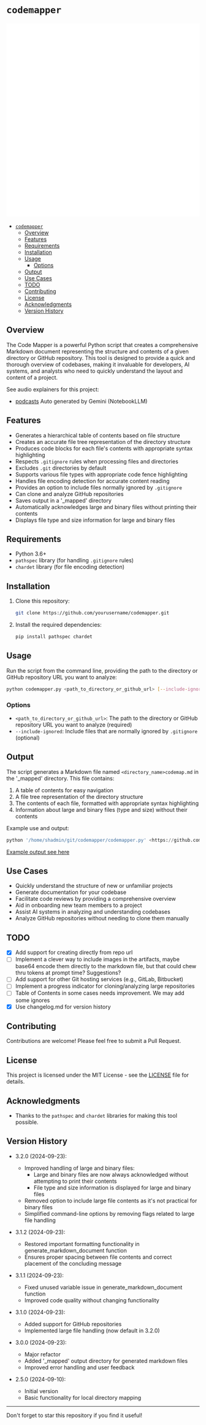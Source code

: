 # `codemapper`

![logo](codemapper.svg)

- [`codemapper`](#codemapper)
  - [Overview](#overview)
  - [Features](#features)
  - [Requirements](#requirements)
  - [Installation](#installation)
  - [Usage](#usage)
    - [Options](#options)
  - [Output](#output)
  - [Use Cases](#use-cases)
  - [TODO](#todo)
  - [Contributing](#contributing)
  - [License](#license)
  - [Acknowledgments](#acknowledgments)
  - [Version History](#version-history)

## Overview

The Code Mapper is a powerful Python script that creates a comprehensive Markdown document representing the structure and contents of a given directory or GitHub repository. This tool is designed to provide a quick and thorough overview of codebases, making it invaluable for developers, AI systems, and analysts who need to quickly understand the layout and content of a project.

See audio explainers for this project:

- [podcasts](audio) Auto generated by Gemini (NotebookLLM)

## Features

- Generates a hierarchical table of contents based on file structure
- Creates an accurate file tree representation of the directory structure
- Produces code blocks for each file's contents with appropriate syntax highlighting
- Respects `.gitignore` rules when processing files and directories
- Excludes `.git` directories by default
- Supports various file types with appropriate code fence highlighting
- Handles file encoding detection for accurate content reading
- Provides an option to include files normally ignored by `.gitignore`
- Can clone and analyze GitHub repositories
- Saves output in a '_mapped' directory
- Automatically acknowledges large and binary files without printing their contents
- Displays file type and size information for large and binary files

## Requirements

- Python 3.6+
- `pathspec` library (for handling `.gitignore` rules)
- `chardet` library (for file encoding detection)

## Installation

1. Clone this repository:

    ```sh
    git clone https://github.com/yourusername/codemapper.git
    ```

2. Install the required dependencies:

    ```sh
    pip install pathspec chardet
    ```

## Usage

Run the script from the command line, providing the path to the directory or GitHub repository URL you want to analyze:

```sh
python codemapper.py <path_to_directory_or_github_url> [--include-ignored]
```

### Options

- `<path_to_directory_or_github_url>`: The path to the directory or GitHub repository URL you want to analyze (required)
- `--include-ignored`: Include files that are normally ignored by `.gitignore` (optional)

## Output

The script generates a Markdown file named `<directory_name>codemap.md` in the '_mapped' directory. This file contains:

1. A table of contents for easy navigation
2. A file tree representation of the directory structure
3. The contents of each file, formatted with appropriate syntax highlighting
4. Information about large and binary files (type and size) without their contents

Example use and output:

```python
python '/home/shadmin/git/codemapper/codemapper.py' <https://github.com/shaneholloman/ansible-role-apache
```

[Example output see here](_example/ansible-role-apache_codemap.md)

## Use Cases

- Quickly understand the structure of new or unfamiliar projects
- Generate documentation for your codebase
- Facilitate code reviews by providing a comprehensive overview
- Aid in onboarding new team members to a project
- Assist AI systems in analyzing and understanding codebases
- Analyze GitHub repositories without needing to clone them manually

## TODO

- [x] Add support for creating directly from repo url
- [ ] Implement a clever way to include images in the artifacts, maybe base64 encode them directly to the markdown file, but that could chew thru tokens at prompt time? Suggestions?
- [ ] Add support for other Git hosting services (e.g., GitLab, Bitbucket)
- [ ] Implement a progress indicator for cloning/analyzing large repositories
- [ ] Table of Contents in some cases needs improvement. We may add some ignores
- [x] Use changelog.md for version history

## Contributing

Contributions are welcome! Please feel free to submit a Pull Request.

## License

This project is licensed under the MIT License - see the [LICENSE](LICENSE) file for details.

## Acknowledgments

- Thanks to the `pathspec` and `chardet` libraries for making this tool possible.

## Version History

- 3.2.0 (2024-09-23):
  - Improved handling of large and binary files:
    - Large and binary files are now always acknowledged without attempting to print their contents
    - File type and size information is displayed for large and binary files
  - Removed option to include large file contents as it's not practical for binary files
  - Simplified command-line options by removing flags related to large file handling

- 3.1.2 (2024-09-23):
  - Restored important formatting functionality in generate_markdown_document function
  - Ensures proper spacing between file contents and correct placement of the concluding message

- 3.1.1 (2024-09-23):
  - Fixed unused variable issue in generate_markdown_document function
  - Improved code quality without changing functionality

- 3.1.0 (2024-09-23):
  - Added support for GitHub repositories
  - Implemented large file handling (now default in 3.2.0)

- 3.0.0 (2024-09-23):
  - Major refactor
  - Added '_mapped' output directory for generated markdown files
  - Improved error handling and user feedback

- 2.5.0 (2024-09-10):
  - Initial version
  - Basic functionality for local directory mapping

---

Don't forget to star this repository if you find it useful!
